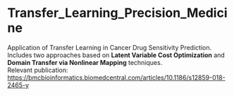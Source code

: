 # Transfer_Learning_Precision_Medicine
Application of Transfer Learning in Cancer Drug Sensitivity Prediction. Includes two approaches based on **Latent Variable Cost Optimization** and **Domain Transfer via Nonlinear Mapping** techniques.  
Relevant publication:  
        https://bmcbioinformatics.biomedcentral.com/articles/10.1186/s12859-018-2465-y
